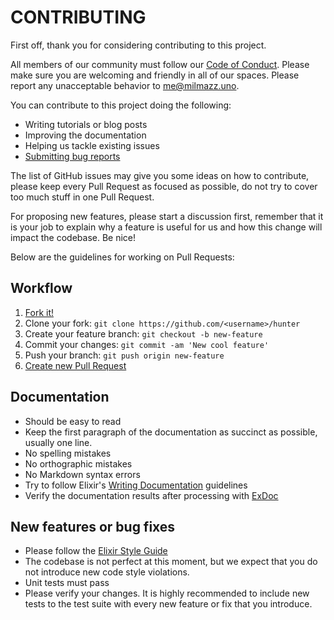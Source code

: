 # CONTRIBUTING

First off, thank you for considering contributing to this project.

All members of our community must follow our [Code of Conduct][code-of-conduct].
Please make sure you are welcoming and friendly in all of our spaces. Please
report any unacceptable behavior to [me@milmazz.uno](mailto:me@milmazz.uno).

You can contribute to this project doing the following:

* Writing tutorials or blog posts
* Improving the documentation
* Helping us tackle existing issues
* [Submitting bug reports][new-issue]

The list of GitHub issues may give you some ideas on how to contribute, please
keep every Pull Request as focused as possible, do not try to cover too much
stuff in one Pull Request.

For proposing new features, please start a discussion first, remember that it
is your job to explain why a feature is useful for us and how this change will
impact the codebase. Be nice!

Below are the guidelines for working on Pull Requests:

## Workflow

1. [Fork it!](https://github.com/milmazz/hunter)
2. Clone your fork: `git clone https://github.com/<username>/hunter`
3. Create your feature branch: `git checkout -b new-feature`
4. Commit your changes: `git commit -am 'New cool feature'`
5. Push your branch: `git push origin new-feature`
6. [Create new Pull Request][send-pull-request]

## Documentation

* Should be easy to read
* Keep the first paragraph of the documentation as succinct as possible, usually one line.
* No spelling mistakes
* No orthographic mistakes
* No Markdown syntax errors
* Try to follow Elixir's [Writing Documentation][writing-documentation] guidelines
* Verify the documentation results after processing with [ExDoc][]

## New features or bug fixes

* Please follow the [Elixir Style Guide][elixir-style-guide]
* The codebase is not perfect at this moment, but we expect that you do not introduce new code style violations.
* Unit tests must pass
* Please verify your changes. It is highly recommended to include new tests to the test suite with every new feature or fix that you introduce.

[new-issue]: https://github.com/milmazz/hunter/issues/
[send-pull-request]: https://help.github.com/articles/about-pull-requests/
[elixir-style-guide]: https://github.com/lexmag/elixir-style-guide/
[ExDoc]: https://github.com/elixir-lang/ex_doc/
[writing-documentation]: https://hexdocs.pm/elixir/writing-documentation.html#content
[code-of-conduct]: https://github.com/milmazz/hunter/blob/master/CODE_OF_CONDUCT.md
